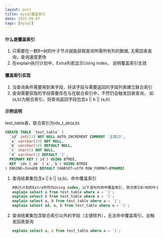 ```yaml
---
layout: post
title: mysql覆盖索引
date: 2022-09-07
tags: [mysql]
---
```


#### 什么是覆盖索引
1. 只需要在一颗B+树的叶子节点就能获取查询所需所有列的数据, 无需回表查询，查询速度更快
2. 在explain执行计划中，Extra列若显示Using index， 说明覆盖索引生效

#### 覆盖索引实现
1. 当查询条件需要用到某字段，将该字段与需要返回的字段列表建立联合索引
2. 查询需要获取的字段需要存在与在联合索引中，不然仍会触发回表查询， 如(a,b)为联合索引，则查询返回字段包含a || b || (a,b)

#### 示例说明
test_table表，联合索引为idx_t_ab(a,b)
```sql
CREATE TABLE `test_table` (
  `id` int(11) NOT NULL AUTO_INCREMENT COMMENT '主键ID',
  `a` varchar(10) NOT NULL,
  `b` varchar(10) DEFAULT NULL,
  `c` char(5) NOT NULL,
  `d` varchar(1) DEFAULT 'I',
  PRIMARY KEY (`id`) USING BTREE,
  KEY `idx_t_ab` (`a`,`b`) USING BTREE
) ENGINE=InnoDB DEFAULT CHARSET=utf8 ROW_FORMAT=DYNAMIC
```
1. 查询结果集包含a || b || (a,b)，命中覆盖索引
    ```sql
    #执行计划的Extra列均为Using index, 以下语句均命中覆盖索引, 联合索引B+树的叶子节点即可找到所需字段,不会触发回表查询
    explain select a from test_table where a = '1';
    explain select b from test_table where a = '1';
    explain select a, b from test_table where a = '1';
    explain select id, a, b from test_table where a = '1';
    ```
2. 查询结果集包含联合索引以外的字段（主键除外），无法命中覆盖索引，会触发回表查询
    ```sql
    explain select a, c from test_table where a = '1';
    ```




